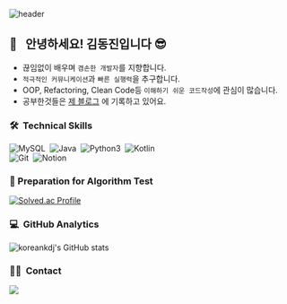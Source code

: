 ![header](https://capsule-render.vercel.app/api?type=waving&color=auto&height=250&section=header&text=welcome!&fontSize=50)


## 👋 &nbsp; 안녕하세요! 김동진입니다 😎
- 끊임없이 배우며 `겸손한 개발자`를 지향합니다.
- `적극적인 커뮤니케이션`과 `빠른 실행력`을 추구합니다.
- OOP, Refactoring, Clean Code등 `이해하기 쉬운 코드작성`에 관심이 많습니다.
- 공부한것들은 <a href="https://koreankdj.tistory.com/">제 블로그</a> 에 기록하고 있어요.

### 🛠 &nbsp;Technical Skills
![MySQL](https://img.shields.io/badge/-MySQL-05122A?style=flat&logo=mysql)&nbsp;
![Java](https://img.shields.io/badge/-Java-05122A?style=flat&logo=java)&nbsp;
![Python3](https://img.shields.io/badge/-Python-05122A?style=flat&logo=python)&nbsp;
![Kotlin](https://img.shields.io/badge/-Kotlin-05122A?style=flat&logo=kotlin)&nbsp;\
![Git](https://img.shields.io/badge/-Git-05122A?style=flat&logo=git)&nbsp;
![Notion](https://img.shields.io/badge/-Notion-05122A?style=flat&logo=Notion)&nbsp;

<!--
**koreankdj/koreankdj** is a ✨ _special_ ✨ repository because its `README.md` (this file) appears on your GitHub profile.

Here are some ideas to get you started:

- 🔭 I’m currently working on ...
- 🌱 I’m currently learning ...
- 👯 I’m looking to collaborate on ...
- 🤔 I’m looking for help with ...
- 💬 Ask me about ...
- 📫 How to reach me: ...
- 😄 Pronouns: ...
- ⚡ Fun fact: ...
-->
### 🏅 Preparation for Algorithm Test
[![Solved.ac Profile](http://mazassumnida.wtf/api/mini/generate_badge?boj=koreankdj)](https://solved.ac/koreankdj)

### 💻 &nbsp;GitHub Analytics
![koreankdj's GitHub stats](https://github-readme-stats.vercel.app/api?username=koreankdj&show_icons=true&theme=dracula)

### 🤝🏻 &nbsp;Contact
<a href="mailto:koreankdj98@gmail.com"><img src="https://img.shields.io/badge/-koreankdj98@gmail.com-D14836?style=flat&logo=Gmail&logoColor=white"/></a>

